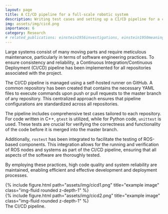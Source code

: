 ```yaml
---
layout: page
title: A CI/CD pipeline for a full-scale robotic system
description: Writing test cases and setting up a CI/CD pipeline for a complex and a full-scale robotic system
img: assets/img/cicd.png
importance: 6
category: Research
# related_publications: einstein1956investigations, einstein1950meaning
---
```


Large systems consist of many moving parts and require meticulous maintenance, particularly in terms of software engineering practices. To ensure consistency and reliability, a Continuous Integration/Continuous Deployment (CI/CD) pipeline has been implemented for all repositories associated with the project.

The CI/CD pipeline is managed using a self-hosted runner on GitHub. A common repository has been created that contains the necessary YAML files to execute commands upon push or pull requests to the master branch of any repository. This centralized approach ensures that pipeline configurations are standardized across all repositories.

The pipeline includes comprehensive test cases tailored to each repository. For code written in C++, `gtest` is utilized, while for Python code, `unittest` is used. These tests are crucial for verifying the correctness and functionality of the code before it is merged into the master branch.

Additionally, `rostest` has been integrated to facilitate the testing of ROS-based components. This integration allows for the running and verification of ROS nodes and systems as part of the CI/CD pipeline, ensuring that all aspects of the software are thoroughly tested.

By employing these practices, high code quality and system reliability are maintained, enabling efficient and effective development and deployment processes.

<div class="row justify-content-sm-center">
    <div class="col-sm mt-3 mt-md-0">
        {% include figure.html path="assets/img/cicd1.png"  title="example image" class="img-fluid rounded z-depth-1" %}
    </div>
    <div class="col-sm mt-3 mt-md-0">
        {% include figure.html path="assets/img/cicd2.png"  title="example image" class="img-fluid rounded z-depth-1" %}
    </div>
</div> 
<div class="caption">
    The CI/CD pipeline.
</div>